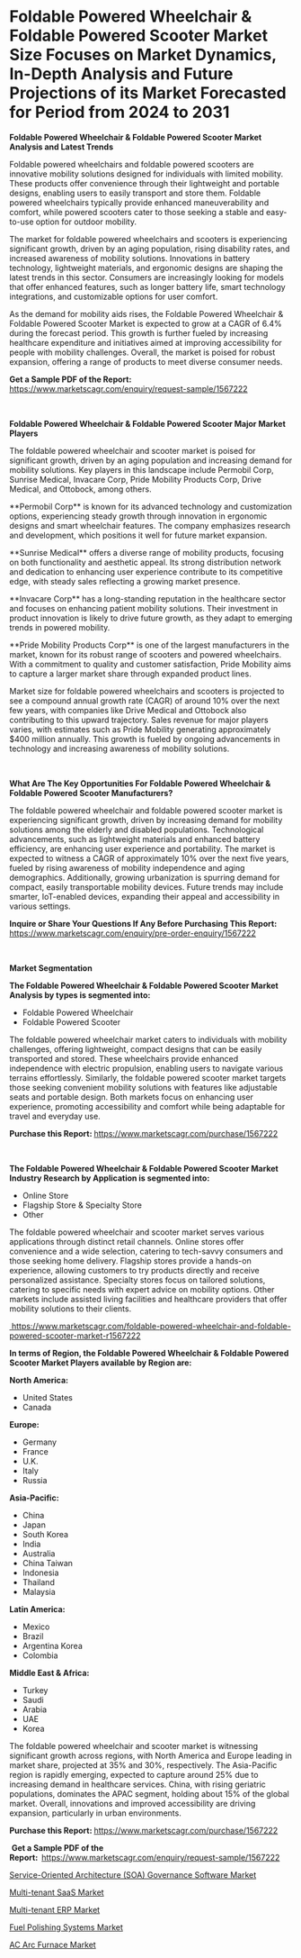 <p><h1>Foldable Powered Wheelchair & Foldable Powered Scooter Market Size Focuses on Market Dynamics, In-Depth Analysis and Future Projections of its Market Forecasted for Period from 2024 to 2031</h1></p><p><strong>Foldable Powered Wheelchair & Foldable Powered Scooter Market Analysis and Latest Trends</strong></p>
<p><p>Foldable powered wheelchairs and foldable powered scooters are innovative mobility solutions designed for individuals with limited mobility. These products offer convenience through their lightweight and portable designs, enabling users to easily transport and store them. Foldable powered wheelchairs typically provide enhanced maneuverability and comfort, while powered scooters cater to those seeking a stable and easy-to-use option for outdoor mobility.</p><p>The market for foldable powered wheelchairs and scooters is experiencing significant growth, driven by an aging population, rising disability rates, and increased awareness of mobility solutions. Innovations in battery technology, lightweight materials, and ergonomic designs are shaping the latest trends in this sector. Consumers are increasingly looking for models that offer enhanced features, such as longer battery life, smart technology integrations, and customizable options for user comfort. </p><p>As the demand for mobility aids rises, the Foldable Powered Wheelchair & Foldable Powered Scooter Market is expected to grow at a CAGR of 6.4% during the forecast period. This growth is further fueled by increasing healthcare expenditure and initiatives aimed at improving accessibility for people with mobility challenges. Overall, the market is poised for robust expansion, offering a range of products to meet diverse consumer needs.</p></p>
<p><strong>Get a Sample PDF of the Report:&nbsp;</strong> <a href="https://www.marketscagr.com/enquiry/request-sample/1567222">https://www.marketscagr.com/enquiry/request-sample/1567222</a></p>
<p>&nbsp;</p>
<p><strong>Foldable Powered Wheelchair & Foldable Powered Scooter Major Market Players</strong></p>
<p><p>The foldable powered wheelchair and scooter market is poised for significant growth, driven by an aging population and increasing demand for mobility solutions. Key players in this landscape include Permobil Corp, Sunrise Medical, Invacare Corp, Pride Mobility Products Corp, Drive Medical, and Ottobock, among others.</p><p>**Permobil Corp** is known for its advanced technology and customization options, experiencing steady growth through innovation in ergonomic designs and smart wheelchair features. The company emphasizes research and development, which positions it well for future market expansion.</p><p>**Sunrise Medical** offers a diverse range of mobility products, focusing on both functionality and aesthetic appeal. Its strong distribution network and dedication to enhancing user experience contribute to its competitive edge, with steady sales reflecting a growing market presence.</p><p>**Invacare Corp** has a long-standing reputation in the healthcare sector and focuses on enhancing patient mobility solutions. Their investment in product innovation is likely to drive future growth, as they adapt to emerging trends in powered mobility.</p><p>**Pride Mobility Products Corp** is one of the largest manufacturers in the market, known for its robust range of scooters and powered wheelchairs. With a commitment to quality and customer satisfaction, Pride Mobility aims to capture a larger market share through expanded product lines.</p><p>Market size for foldable powered wheelchairs and scooters is projected to see a compound annual growth rate (CAGR) of around 10% over the next few years, with companies like Drive Medical and Ottobock also contributing to this upward trajectory. Sales revenue for major players varies, with estimates such as Pride Mobility generating approximately $400 million annually. This growth is fueled by ongoing advancements in technology and increasing awareness of mobility solutions.</p></p>
<p>&nbsp;</p>
<p><strong>What Are The Key Opportunities For Foldable Powered Wheelchair & Foldable Powered Scooter Manufacturers?</strong></p>
<p><p>The foldable powered wheelchair and foldable powered scooter market is experiencing significant growth, driven by increasing demand for mobility solutions among the elderly and disabled populations. Technological advancements, such as lightweight materials and enhanced battery efficiency, are enhancing user experience and portability. The market is expected to witness a CAGR of approximately 10% over the next five years, fueled by rising awareness of mobility independence and aging demographics. Additionally, growing urbanization is spurring demand for compact, easily transportable mobility devices. Future trends may include smarter, IoT-enabled devices, expanding their appeal and accessibility in various settings.</p></p>
<p><strong>Inquire or Share Your Questions If Any Before Purchasing This Report:</strong> <a href="https://www.marketscagr.com/enquiry/pre-order-enquiry/1567222">https://www.marketscagr.com/enquiry/pre-order-enquiry/1567222</a></p>
<p>&nbsp;</p>
<p><strong>Market Segmentation</strong></p>
<p><strong>The Foldable Powered Wheelchair & Foldable Powered Scooter Market Analysis by types is segmented into:</strong></p>
<p><ul><li>Foldable Powered Wheelchair</li><li>Foldable Powered Scooter</li></ul></p>
<p><p>The foldable powered wheelchair market caters to individuals with mobility challenges, offering lightweight, compact designs that can be easily transported and stored. These wheelchairs provide enhanced independence with electric propulsion, enabling users to navigate various terrains effortlessly. Similarly, the foldable powered scooter market targets those seeking convenient mobility solutions with features like adjustable seats and portable design. Both markets focus on enhancing user experience, promoting accessibility and comfort while being adaptable for travel and everyday use.</p></p>
<p><strong>Purchase this Report:&nbsp;</strong><a href="https://www.marketscagr.com/purchase/1567222">https://www.marketscagr.com/purchase/1567222</a></p>
<p>&nbsp;</p>
<p><strong>The Foldable Powered Wheelchair & Foldable Powered Scooter Market Industry Research by Application is segmented into:</strong></p>
<p><ul><li>Online Store</li><li>Flagship Store & Specialty Store</li><li>Other</li></ul></p>
<p><p>The foldable powered wheelchair and scooter market serves various applications through distinct retail channels. Online stores offer convenience and a wide selection, catering to tech-savvy consumers and those seeking home delivery. Flagship stores provide a hands-on experience, allowing customers to try products directly and receive personalized assistance. Specialty stores focus on tailored solutions, catering to specific needs with expert advice on mobility options. Other markets include assisted living facilities and healthcare providers that offer mobility solutions to their clients.</p></p>
<p><a href="https://www.marketscagr.com/foldable-powered-wheelchair-and-foldable-powered-scooter-market-r1567222">&nbsp;https://www.marketscagr.com/foldable-powered-wheelchair-and-foldable-powered-scooter-market-r1567222</a></p>
<p><strong>In terms of Region, the Foldable Powered Wheelchair & Foldable Powered Scooter Market Players available by Region are:</strong></p>
<p>
    <p> <strong> North America: </strong>
        <ul>
            <li>United States</li>
            <li>Canada</li>
        </ul>
        </p> 
    <p> <strong> Europe: </strong>
        <ul>
            <li>Germany</li>
            <li>France</li>
            <li>U.K.</li>
            <li>Italy</li>
            <li>Russia</li>
        </ul>
        </p> 
    <p> <strong> Asia-Pacific: </strong>
        <ul>
            <li>China</li>
            <li>Japan</li>
            <li>South Korea</li>
            <li>India</li>
            <li>Australia</li>
            <li>China Taiwan</li>
            <li>Indonesia</li>
            <li>Thailand</li>
            <li>Malaysia</li>
        </ul>
        </p> 
    <p> <strong> Latin America: </strong>
        <ul>
            <li>Mexico</li>
            <li>Brazil</li>
            <li>Argentina Korea</li>
            <li>Colombia</li>
        </ul>
        </p> 
    <p> <strong> Middle East & Africa: </strong>
        <ul>
            <li>Turkey</li>
            <li>Saudi</li>
            <li>Arabia</li>
            <li>UAE</li>
            <li>Korea</li>
        </ul>
    </p>
    </p>
<p><p>The foldable powered wheelchair and scooter market is witnessing significant growth across regions, with North America and Europe leading in market share, projected at 35% and 30%, respectively. The Asia-Pacific region is rapidly emerging, expected to capture around 25% due to increasing demand in healthcare services. China, with rising geriatric populations, dominates the APAC segment, holding about 15% of the global market. Overall, innovations and improved accessibility are driving expansion, particularly in urban environments.</p></p>
<p><strong>Purchase this Report: </strong><a href="https://www.marketscagr.com/purchase/1567222">https://www.marketscagr.com/purchase/1567222</a></p>
<p>&nbsp;<strong>Get a Sample PDF of the Report:&nbsp;&nbsp;</strong><a href="https://www.marketscagr.com/enquiry/request-sample/1567222">https://www.marketscagr.com/enquiry/request-sample/1567222</a></p>
<p><strong></strong></p>
<p><p><a href="https://issuu.com/reportprime-2/docs/service-oriented-architecture-soa-g_f2651e247cac14">Service-Oriented Architecture (SOA) Governance Software Market</a></p><p><a href="https://medium.com/@tashashea76/multi-tenant-saas-market-size-share-growth-and-market-analysis-by-type-by-application-0e402e9c0090?postPublishedType=repub">Multi-tenant SaaS Market</a></p><p><a href="https://medium.com/@tashashea76/an-in-depth-analysis-of-the-global-multi-tenant-erp-market-scope-and-its-rapid-growing-9-cagr-0497a6118db9">Multi-tenant ERP Market</a></p><p><a href="https://www.linkedin.com/pulse/strategic-roadmap-success-global-fuel-polishing-systems-market-cp0yc?trackingId=2bvB3liNRtGskTy8aOhH5A%3D%3D">Fuel Polishing Systems Market</a></p><p><a href="https://www.linkedin.com/pulse/ac-arc-furnace-market-overview-regional-outlook-competitive-c2t9f?trackingId=6G1li2g1Soq%2BvWnfJs9ftg%3D%3D">AC Arc Furnace Market</a></p></p>